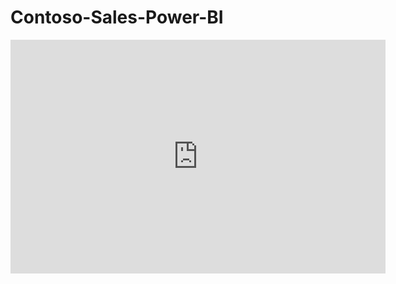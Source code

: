 # Contoso-Sales-Power-BI

<iframe title="Dark_Mode_Template" width="600" height="373.5" src="https://app.powerbi.com/view?r=eyJrIjoiNzkyZmM2ZTMtNmZiOC00ZDM0LTlhYzYtMTQ5M2EzOTRjMzA5IiwidCI6IjQwM2RmZTQxLWU5NmMtNDkwYy05NTZmLWY0NzZjMGI5MDA1OSIsImMiOjl9&embedImagePlaceholder=true" frameborder="0" allowFullScreen="true"></iframe>
